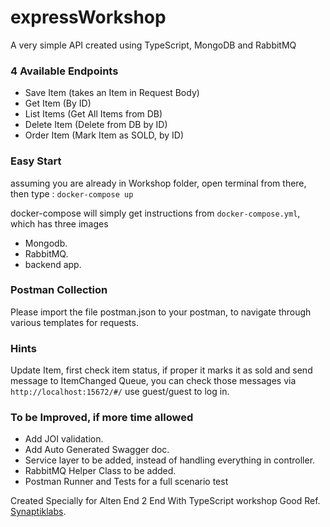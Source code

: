 # expressWorkshop
A very simple API created using TypeScript, MongoDB and RabbitMQ
### 4 Available Endpoints

* Save Item (takes an Item in Request Body)
* Get Item (By ID)
* List Items (Get All Items from DB)
* Delete Item (Delete from DB by ID)
* Order Item (Mark Item as SOLD, by ID)

### Easy Start

assuming you are already in Workshop folder, open terminal from there,
then type :
`docker-compose up`

docker-compose will simply get instructions from `docker-compose.yml`, which has three images

* Mongodb.
* RabbitMQ.
* backend app.

### Postman Collection

Please import the file postman.json to your postman, to navigate through various templates for requests.

### Hints

Update Item, first check item status, if proper it marks it as sold and send message to ItemChanged Queue, you can check those messages via
`http://localhost:15672/#/` use guest/guest to log in.

### To be Improved, if more time allowed

* Add JOI validation.
* Add Auto Generated Swagger doc.
* Service layer to be added, instead of handling everything in controller.
* RabbitMQ Helper Class to be added.
* Postman  Runner and Tests for a full scenario test

Created Specially for Alten End 2 End With TypeScript workshop
Good Ref. [Synaptiklabs](https://synaptiklabs.com/posts/express-typescript-and-mongo/).
